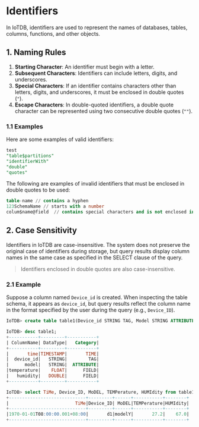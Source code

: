 <!--

    Licensed to the Apache Software Foundation (ASF) under one
    or more contributor license agreements.  See the NOTICE file
    distributed with this work for additional information
    regarding copyright ownership.  The ASF licenses this file
    to you under the Apache License, Version 2.0 (the
    "License"); you may not use this file except in compliance
    with the License.  You may obtain a copy of the License at
    
        http://www.apache.org/licenses/LICENSE-2.0
    
    Unless required by applicable law or agreed to in writing,
    software distributed under the License is distributed on an
    "AS IS" BASIS, WITHOUT WARRANTIES OR CONDITIONS OF ANY
    KIND, either express or implied.  See the License for the
    specific language governing permissions and limitations
    under the License.

-->

# Identifiers

In IoTDB, identifiers are used to represent the names of databases, tables, columns, functions, and other objects.

## 1. Naming Rules

1. **Starting Character**: An identifier must begin with a letter.
2. **Subsequent Characters**: Identifiers can include letters, digits, and underscores.
3. **Special Characters**: If an identifier contains characters other than letters, digits, and underscores, it must be enclosed in double quotes (`"`).
4. **Escape Characters**: In double-quoted identifiers, a double quote character can be represented using two consecutive double quotes (`""`).

### 1.1 Examples

Here are some examples of valid identifiers:

```sql
test
"table$partitions"
"identifierWith"
"double"
"quotes"
```

The following are examples of invalid identifiers that must be enclosed in double quotes to be used:

```sql
table-name // contains a hyphen
123SchemaName // starts with a number
colum$name@field  // contains special characters and is not enclosed in double quotes
```

## 2. Case Sensitivity

Identifiers in IoTDB are case-insensitive. The system does not preserve the original case of identifiers during storage, but query results display column names in the same case as specified in the SELECT clause of the query.

> Identifiers enclosed in double quotes are also case-insensitive.

### 2.1 Example

Suppose a column named `Device_id` is created. When inspecting the table schema, it appears as `device_id`, but query results reflect the column name in the format specified by the user during the query (e.g., `Device_ID`).

```sql
IoTDB> create table table1(Device_id STRING TAG, Model STRING ATTRIBUTE, TemPerature FLOAT FIELD, Humidity DOUBLE FIELD)

IoTDB> desc table1;
+-----------+---------+-----------+
| ColumnName| DataType|   Category|
+-----------+---------+-----------+
|       time|TIMESTAMP|       TIME|
|  device_id|   STRING|        TAG|
|      model|   STRING|  ATTRIBUTE|
|temperature|    FLOAT|      FIELD|
|   humidity|   DOUBLE|      FIELD|
+-----------+---------+-----------+

IoTDB> select TiMe, Device_ID, MoDEL, TEMPerature, HUMIdity from table1;
+-----------------------------+---------+------+-----------+--------+
|                         TiMe|Device_ID| MoDEL|TEMPerature|HUMIdity|
+-----------------------------+---------+------+-----------+--------+
|1970-01-01T08:00:00.001+08:00|       d1|modelY|       27.2|    67.0|
+-----------------------------+---------+------+-----------+--------+
```